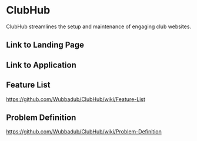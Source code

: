 # ClubHub
ClubHub streamlines the setup and maintenance of engaging club websites.

## Link to Landing Page

## Link to Application

## Feature List
https://github.com/Wubbadub/ClubHub/wiki/Feature-List

## Problem Definition
https://github.com/Wubbadub/ClubHub/wiki/Problem-Definition
